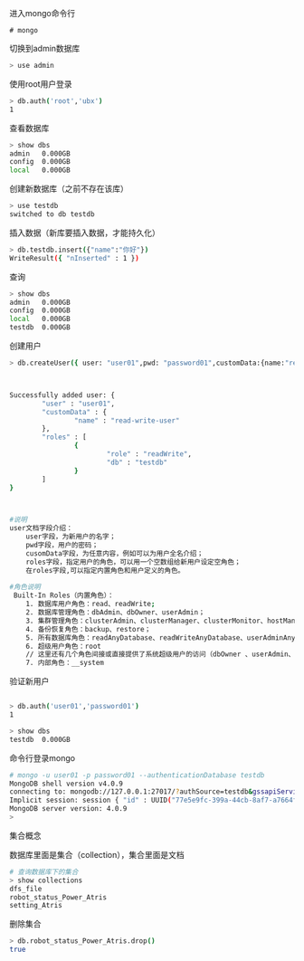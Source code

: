 进入mongo命令行

```
# mongo
```



切换到admin数据库

```bash
> use admin
```



使用root用户登录

```bash
> db.auth('root','ubx')
1
```



查看数据库

```bash
> show dbs
admin   0.000GB
config  0.000GB
local   0.000GB
```



创建新数据库（之前不存在该库）

```bash
> use testdb
switched to db testdb
```



插入数据（新库要插入数据，才能持久化）

```bash
> db.testdb.insert({"name":"你好"})
WriteResult({ "nInserted" : 1 })
```



查询

```bash
> show dbs
admin   0.000GB
config  0.000GB
local   0.000GB
testdb  0.000GB
```



创建用户

```bash
> db.createUser({ user: "user01",pwd: "password01",customData:{name:"read-write-user"},roles:[{ role: "readWrite",db: "testdb" }]})



Successfully added user: {
        "user" : "user01",
        "customData" : {
                "name" : "read-write-user"
        },
        "roles" : [
                {
                        "role" : "readWrite",
                        "db" : "testdb"
                }
        ]
}



#说明
user文档字段介绍：
    user字段，为新用户的名字；
    pwd字段，用户的密码；
    cusomData字段，为任意内容，例如可以为用户全名介绍；
    roles字段，指定用户的角色，可以用一个空数组给新用户设定空角色；
    在roles字段,可以指定内置角色和用户定义的角色。
    
#角色说明   
 Built-In Roles（内置角色）：
    1. 数据库用户角色：read、readWrite;
    2. 数据库管理角色：dbAdmin、dbOwner、userAdmin；
    3. 集群管理角色：clusterAdmin、clusterManager、clusterMonitor、hostManager；
    4. 备份恢复角色：backup、restore；
    5. 所有数据库角色：readAnyDatabase、readWriteAnyDatabase、userAdminAnyDatabase、dbAdminAnyDatabase
    6. 超级用户角色：root  
    // 这里还有几个角色间接或直接提供了系统超级用户的访问（dbOwner 、userAdmin、userAdminAnyDatabase）
    7. 内部角色：__system

```





验证新用户

```bash

> db.auth('user01','password01')
1

> show dbs
testdb  0.000GB
```



命令行登录mongo

```bash
# mongo -u user01 -p password01 --authenticationDatabase testdb
MongoDB shell version v4.0.9
connecting to: mongodb://127.0.0.1:27017/?authSource=testdb&gssapiServiceName=mongodb
Implicit session: session { "id" : UUID("77e5e9fc-399a-44cb-8af7-a7664f1fe516") }
MongoDB server version: 4.0.9
> 
```





集合概念

数据库里面是集合（collection），集合里面是文档

```bash
# 查询数据库下的集合
> show collections
dfs_file
robot_status_Power_Atris
setting_Atris
```



删除集合

```bash
> db.robot_status_Power_Atris.drop()
true
```



